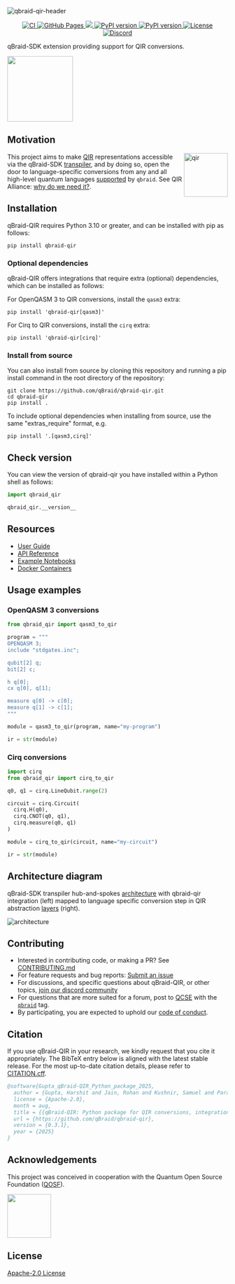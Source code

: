 <img width="full" alt="qbraid-qir-header" src="https://github.com/qBraid/qbraid-qir/assets/46977852/39f921ae-c4bf-442a-b059-6b21abd2ae50">

<p align='center'>
  <a href='https://github.com/qBraid/qbraid-qir/actions/workflows/main.yml'>
      <img src='https://github.com/qBraid/qbraid-qir/actions/workflows/main.yml/badge.svg' alt='CI'>
  </a>
  <a href='https://sdk.qbraid.com/qbraid-qir/'>
    <img src='https://img.shields.io/github/actions/workflow/status/qBraid/qbraid-qir/gh-pages.yml?label=docs' alt='GitHub Pages'/>
  </a>
  <a href="https://codecov.io/gh/qBraid/qbraid-qir">
    <img src="https://codecov.io/gh/qBraid/qbraid-qir/graph/badge.svg?token=GUQ3EN8DGI"/>
  </a>
  <a href="https://pypi.org/project/qbraid-qir/">
    <img src="https://img.shields.io/pypi/v/qbraid-qir.svg?color=blue" alt="PyPI version"/>
  </a>
  <a href="https://pypi.org/project/qbraid-qir/">
    <img src="https://img.shields.io/pypi/pyversions/qbraid-qir.svg?color=blue" alt="PyPI version"/>
  </a>
  <a href='http://www.apache.org/licenses/LICENSE-2.0'>
    <img src='https://img.shields.io/github/license/qBraid/qbraid-qir.svg' alt='License'/>
  </a>
  <a href='https://discord.gg/TPBU2sa8Et'>
    <img src="https://img.shields.io/badge/Discord-%235865F2.svg?logo=discord&logoColor=white" alt="Discord"/>
  </a>
</p>

qBraid-SDK extension providing support for QIR conversions.

[<img src="https://qbraid-static.s3.amazonaws.com/logos/Launch_on_qBraid_white.png" width="150">](https://account.qbraid.com?gitHubUrl=https://github.com/qBraid/qbraid-qir.git)

## Motivation

<img align="right" width="100" alt="qir" src="https://qbraid-static.s3.amazonaws.com/logos/qir.png">

This project aims to make [QIR](https://www.qir-alliance.org/) representations accessible via the qBraid-SDK [transpiler](#architecture-diagram), and by doing so, open the door to language-specific conversions from any and all high-level quantum languages [supported](https://docs.qbraid.com/sdk/user-guide/overview#supported-frontends) by `qbraid`. See QIR Alliance: [why do we need it?](https://www.qir-alliance.org/qir-book/concepts/why-do-we-need.html).

## Installation

qBraid-QIR requires Python 3.10 or greater, and can be installed with pip as follows:

```shell
pip install qbraid-qir
```

### Optional dependencies

qBraid-QIR offers integrations that require extra (optional) dependencies, which can be installed as follows:

For OpenQASM 3 to QIR conversions, install the `qasm3` extra:

```shell
pip install 'qbraid-qir[qasm3]'
```

For Cirq to QIR conversions, install the `cirq` extra:

```shell
pip install 'qbraid-qir[cirq]'
```

### Install from source

You can also install from source by cloning this repository and running a pip install command
in the root directory of the repository:

```shell
git clone https://github.com/qBraid/qbraid-qir.git
cd qbraid-qir
pip install .
```

To include optional dependencies when installing from source, use the same "extras_require" format, e.g.

```shell
pip install '.[qasm3,cirq]'
```

## Check version

You can view the version of qbraid-qir you have installed within a Python shell as follows:

```python
import qbraid_qir

qbraid_qir.__version__
```

## Resources

- [User Guide](https://docs.qbraid.com/qir/user-guide)
- [API Reference](https://sdk.qbraid.com/projects/qir/en/stable/api/qbraid_qir.html)
- [Example Notebooks](https://github.com/qBraid/qbraid-lab-demo/tree/main/qbraid_qir)
- [Docker Containers](docker)

## Usage examples

### OpenQASM 3 conversions

```python
from qbraid_qir import qasm3_to_qir

program = """
OPENQASM 3;
include "stdgates.inc";

qubit[2] q;
bit[2] c;

h q[0];
cx q[0], q[1];

measure q[0] -> c[0];
measure q[1] -> c[1];
"""

module = qasm3_to_qir(program, name="my-program")

ir = str(module)
```

### Cirq conversions

```python
import cirq
from qbraid_qir import cirq_to_qir

q0, q1 = cirq.LineQubit.range(2)

circuit = cirq.Circuit(
  cirq.H(q0),
  cirq.CNOT(q0, q1),
  cirq.measure(q0, q1)
)

module = cirq_to_qir(circuit, name="my-circuit")

ir = str(module)
```

## Architecture diagram

qBraid-SDK transpiler hub-and-spokes [architecture](https://docs.qbraid.com/qir/user-guide/overview#architecture-diagram) with qbraid-qir integration (left) mapped to language specific conversion step in QIR abstraction [layers](https://www.qir-alliance.org/qir-book/concepts/why-do-we-need.html) (right).

<img width="full" alt="architecture" src="https://github.com/qBraid/qbraid-qir/assets/46977852/36644614-2715-4f08-8a8c-8a2e61aebf38">

## Contributing

- Interested in contributing code, or making a PR? See
  [CONTRIBUTING.md](CONTRIBUTING.md)
- For feature requests and bug reports:
  [Submit an issue](https://github.com/qBraid/qbraid-qir/issues)
- For discussions, and specific questions about qBraid-QIR, or
  other topics, [join our discord community](https://discord.gg/TPBU2sa8Et)
- For questions that are more suited for a forum, post to
  [QCSE](https://quantumcomputing.stackexchange.com/)
  with the [`qbraid`](https://quantumcomputing.stackexchange.com/questions/tagged/qbraid) tag.
- By participating, you are expected to uphold our [code of conduct](CODE_OF_CONDUCT).

## Citation

If you use qBraid-QIR in your research, we kindly request that you cite it appropriately.
The BibTeX entry below is aligned with the latest stable release. For the most up-to-date
citation details, please refer to [CITATION.cff](CITATION.cff).

```bibtex
@software{Gupta_qBraid-QIR_Python_package_2025,
  author = {Gupta, Harshit and Jain, Rohan and Kushnir, Samuel and Parakh, Priyansh and Hill, Ryan James},
  license = {Apache-2.0},
  month = aug,
  title = {{qBraid-QIR: Python package for QIR conversions, integrations, and utilities.}},
  url = {https://github.com/qBraid/qbraid-qir},
  version = {0.3.1},
  year = {2025}
}
```

## Acknowledgements

This project was conceived in cooperation with the Quantum Open Source Foundation ([QOSF](https://qosf.org/)).

<a href="https://qosf.org/"><img src="https://qbraid-static.s3.amazonaws.com/logos/qosf.png" width="100px" style="vertical-align: middle;" /></a>

## License

[Apache-2.0 License](LICENSE)
